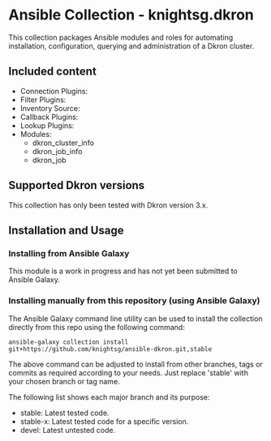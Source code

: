# Ansible Collection - knightsg.dkron

This collection packages Ansible modules and roles for automating installation, configuration, querying and administration of a Dkron cluster.

## Included content
- Connection Plugins:
- Filter Plugins:
- Inventory Source:
- Callback Plugins:
- Lookup Plugins:
- Modules:
  - dkron_cluster_info
  - dkron_job_info
  - dkron_job

## Supported Dkron versions
This collection has only been tested with Dkron version 3.x.

## Installation and Usage
### Installing from Ansible Galaxy
This module is a work in progress and has not yet been submitted to Ansible Galaxy.

### Installing manually from this repository (using Ansible Galaxy)
The Ansible Galaxy command line utility can be used to install the collection directly from this repo using the following command:

`ansible-galaxy collection install git+https://github.com/knightsg/ansible-dkron.git,stable`
 
The above command can be adjusted to install from other branches, tags or commits as required according to your needs. Just replace 'stable' with your chosen branch or tag name. 

The following list shows each major branch and its purpose:
- stable: Latest tested code.
- stable-x: Latest tested code for a specific version. 
- devel: Latest untested code.

